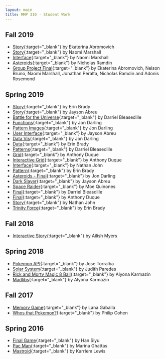 ```yaml
---
layout: main
title: MMP 310 - Student Work
---
```


## Fall 2019
- [Story](https://koheiro.github.io/MMP310/assignment3/){:target="_blank"} by Ekaterina Abromovich
- [Story](https://marsii.github.io/MMP310/loop/index.html){:target="_blank"} by Naomi Marshall
- [Interface](https://marsii.github.io/MMP310/interface/index.html){:target="_blank"} by Naomi Marshall
- [Asteroids](https://nicholasramdin.github.io/mmp310/class/){:target="_blank"} by Nicholas Ramdin
- [Group Project Final](https://owenbmcc.github.io/final/){:target="_blank"} by Ekaterina Abromovich, Nelson Bruno, Naomi Marshall, Jonathan Peralta, Nicholas Ramdin and Adonis Rosemond

## Spring 2019
- [Story](https://itsanerin.github.io/MMP310/plot/){:target="_blank"} by Erin Brady
- [Story](https://guywithpen.github.io/mmp310/story/){:target="_blank"} by Jayson Abreu
- [Battle for the Universe](https://darrielb23.github.io/MMP-310/plot/index.html){:target="_blank"} by Darriel Bleasedille
- [Functions](https://natas7509.github.io/mmp310/Functions/index.html){:target="_blank"} by Jon Darling
- [Pattern Images](https://natas7509.github.io/mmp310/pattern_images/){:target="_blank"} by Jon Darling
- [User Interface](https://guywithpen.github.io/mmp310/user_interface/){:target="_blank"} by Jayson Abreu
- [Data Vis](https://natas7509.github.io/mmp310/DataVis/){:target="_blank"} by Jon Darling
- [Data](https://itsanerin.github.io/MMP310/data//){:target="_blank"} by Erin Brady
- [Patterns](https://darrielb23.github.io/MMP-310/patterns/index.html){:target="_blank"} by Darriel Bleasedille
- [Grid](https://duquea95.github.io/mmp-310/grid/){:target="_blank"} by Anthony Duque
- [Interactive Grid](https://duquea95.github.io/mmp-310/interactive-grid/){:target="_blank"} by Anthony Duque
- [Interface](https://nathanjohn12.github.io/mmp310/interface/){:target="_blank"} by Nathan John
- [Pattern](https://itsanerin.github.io/MMP310/pattern/){:target="_blank"} by Erin Brady
- [Asteroids - Final](https://natas7509.github.io/mmp310/Final/index.html){:target="_blank"} by Jon Darling
- [Dark Slayer](https://guywithpen.github.io/mmp310/spaceshipinspace/){:target="_blank"} by Jayson Abreu
- [Space Raider](https://moequinn.github.io/mmp310_/spaceship_object_6/){:target="_blank"} by Moe Quinones
- [Final](https://darrielb23.github.io/MMP-310/final/index.html){:target="_blank"} by Darriel Bleasdille
- [Final](https://duquea95.github.io/mmp-310/final/){:target="_blank"} by Anthony Duque
- [Story](https://nathanjohn12.github.io/mmp310/Story%20Final/){:target="_blank"} by Nathan John
- [Trinity Force](https://itsanerin.github.io/MMP310/space%20plot/index.html){:target="_blank"} by Erin Brady


## Fall 2018
- [Interactive Story](https://ailishmyers.github.io/mmp310/group-project/index.html){:target="_blank"} by Ailish Myers

## Spring 2018
- [Pokemon API](http://torralbajose.com/Pokemon-API/){:target="_blank"} by Jose Torralba
- [Solar System](https://judith8181.github.io/mmp310final/solar-system/empty-example/index.html){:target="_blank"} by Judith Paredes
- [Rick and Morty Magic 8 Ball](https://alyonatiki.github.io/Magic8ball_usingAPI/){:target="_blank"} by Alyona Karmazin
- [Madlibs](https://alyonatiki.github.io/madlibs_GiphyAPI/){:target="_blank"} by Alyona Karmazin


## Fall 2017
- [Memory Game](https://lanagaballa7.github.io/310/midterm-1/){:target="_blank"} by Lana Gaballa  
- [Whos that Pokemon?](https://philip177.github.io/MMP310-classwork/Finals/){:target="_blank"} by Philip Cohen  


## Spring 2016
- [Final Game](16s/han_siyu/){:target="_blank"} by Han Siyu
- [Pac Man](16s/smarina_ghattas/){:target="_blank"} by Marina Ghattas
- [Mastroid](16s/karrlem_lewis/){:target="_blank"} by Karrlem Lewis
